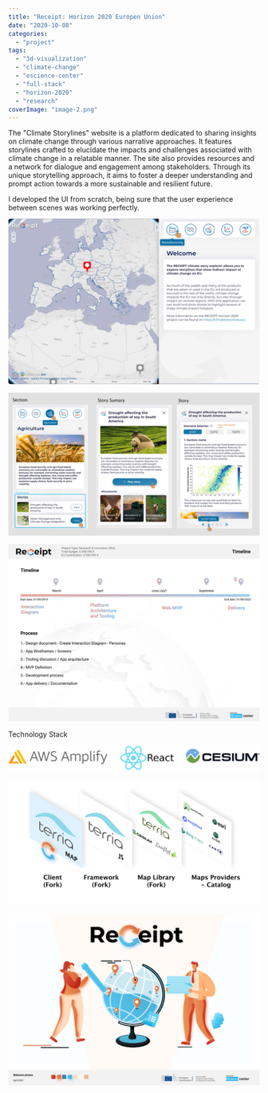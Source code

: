 ```yaml
---
title: "Receipt: Horizon 2020 Europen Union"
date: "2020-10-08"
categories:
  - "project"
tags:
  - "3d-visualization"
  - "climate-change"
  - "escience-center"
  - "full-stack"
  - "horizon-2020"
  - "research"
coverImage: "image-2.png"
---
```


The "Climate Storylines" website is a platform dedicated to sharing insights on climate change through various narrative approaches. It features storylines crafted to elucidate the impacts and challenges associated with climate change in a relatable manner. The site also provides resources and a network for dialogue and engagement among stakeholders. Through its unique storytelling approach, it aims to foster a deeper understanding and prompt action towards a more sustainable and resilient future.

I developed the UI from scratch, being sure that the user experience between scenes was working perfectly.

![](./images/image-3.png)

![](./images/image-4.png)

![](./images/image-5.png)

Technology Stack

![](./images/image-6.png)

![](./images/image-7.png)

![](./images/image-8.png)
